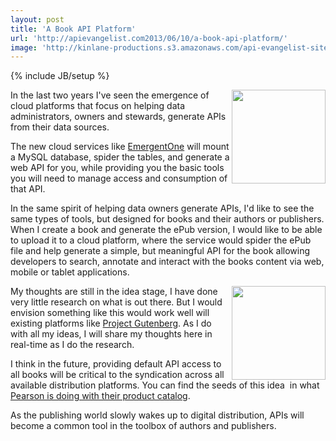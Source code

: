 ```yaml
---
layout: post
title: 'A Book API Platform'
url: 'http://apievangelist.com2013/06/10/a-book-api-platform/'
image: 'http://kinlane-productions.s3.amazonaws.com/api-evangelist-site/blog/bw-epub-logo.jpg'
---
```

{% include JB/setup %}
<p>
     <a href="http://www.gutenberg.org/ebooks/42901" target="_blank"><img src="https://s3.amazonaws.com/kinlane-productions/api-evangelist/books/creatures-from-the-dark-cover.jpg"  width="150" align="right" /></a>
</p>
<p>
     In the last two years I've seen the emergence of  cloud platforms that focus on helping data administrators, owners and stewards, generate APIs from their data sources.
</p>
<p>
     The new cloud services like <a href="http://deployment.apievangelist.com/companies-detail.html?id=28">EmergentOne</a> will mount a MySQL database, spider the tables, and generate a web API for you, while providing you the basic tools you will need to manage access and consumption of that API.
</p>
<p>
     In the same spirit of helping data owners generate APIs, I'd like to see the same types of tools, but designed for books and their authors or publishers. When I create a book and generate the ePub version, I would like to be able to upload it to a cloud platform, where the service would spider the ePub file and help generate a simple, but meaningful API for the book allowing developers to search, annotate and interact with the books content via web, mobile or tablet applications.
</p>
<p>
     <a href="http://en.wikipedia.org/wiki/EPUB" target="_blank"><img src="https://s3.amazonaws.com/kinlane-productions/api-evangelist/books/bw-epub-logo.jpg"  width="150" align="right" /></a>
</p>
<p>
     My thoughts are still in the idea stage, I have done very little research on what is out there. But I would envision something like this would work well will existing platforms like <a href="http://www.gutenberg.org/">Project Gutenberg</a>. As I do with all my ideas, I will share my thoughts here in real-time as I do the research.
</p>
<p>
     I think in the future, providing default API access to all books will be critical to the syndication across all available distribution platforms. You can find the seeds of this idea  in what <a href="http://developer.pearson.com/apis">Pearson is doing with their product catalog</a>.
</p>
<p>
     As the publishing world slowly wakes up to digital distribution, APIs will become a common tool in the toolbox of authors and publishers.
</p>

